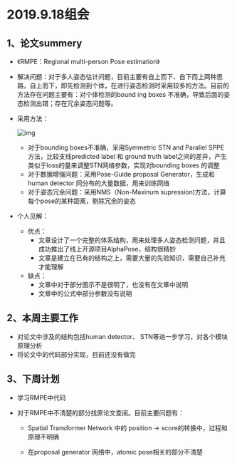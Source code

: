 # 2019.9.18组会

## 1、论文summery

* 《RMPE：Regional multi-person Pose estimation》

* 解决问题：对于多人姿态估计问题，目前主要有自上而下、自下而上两种思路，自上而下，即先检测到个体，在进行姿态检测时采用较多的方法。目前的方法存在问题主要有：对个体检测的bound ing boxes 不准确，导致后面的姿态检测出错；存在冗余姿态问题等。

* 采用方法：

  ![img](https://github.com/luckyqsz/BCRC-ASAGroup/blob/master/Dongbo%20Yang/assets/RMPE.png?raw=true)

  * 对于bounding  boxes不准确，采用Symmetric STN  and Parallel SPPE 方法，比较支线predicted label 和 ground truth label之间的差异，产生类似于loss的量来调整STN网络参数，实现对bounding boxes 的调整
  * 对于数据增强问题：采用Pose-Guide proposal Generator，生成和human  detector 同分布的大量数据，用来训练网络
  * 对于姿态冗余问题：采用NMS（Non-Maxinum supression)方法，计算每个pose的某种距离，剔除冗余的姿态

* 个人见解：

  * 优点：
    * 文章设计了一个完整的体系结构，用来处理多人姿态检测问题，并且成功推出了线上开源项目AlphaPose，结构很精妙
    * 文章是建立在已有的结构之上，需要大量的先验知识，需要自己补充才能理解
  * 缺点：
    * 文章中对于部分图示不是很明了，也没有在文章中说明
    * 文章中的公式中部分参数没有说明



## 2、本周主要工作

* 对论文中涉及的结构包括human detector、 STN等进一步学习，对各个模块原理分析
* 将论文中的代码部分实现，目前还没有做完



## 3、下周计划

* 学习RMPE中代码

* 对于RMPE中不清楚的部分找原论文查阅。目前主要问题有：

  * Spatial Transformer Network 中的 position → score的转换中，过程和原理不明确

  * 在proposal generator 网络中，atomic pose相关的部分不清楚

    
